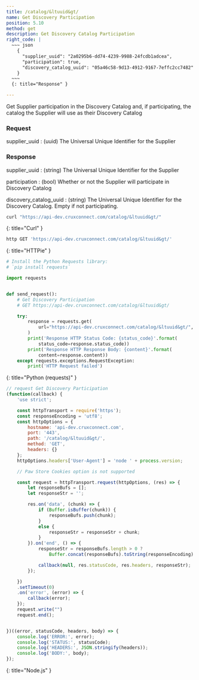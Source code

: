 ```yaml
---
title: /catalog/&ltuuid&gt/
name: Get Discovery Participation
position: 5.10
method: get
description: Get Discovery Catalog Participation
right_code: |
  ~~~ json
    {
      "supplier_uuid": "2a0295b6-dd74-4239-9988-24fcdb1adcea",
      "participation": true,
      "discovery_catalog_uuid": "05a46c58-9d13-4912-9167-7effc2cc7482"
    }
  ~~~
  {: title="Response" }

---
```

Get Supplier participation in the Discovery Catalog and, if participating, the catalog the Supplier will use as their Discovery Catalog

### Request
supplier_uuid
: (uuid) The Universal Unique Identifier for the Supplier

### Response

supplier_uuid
: (string) The Universal Unique Identifier for the Supplier

participation
: (bool) Whether or not the Supplier will participate in Discovery Catalog

discovery_catalog_uuid
: (string) The Universal Unique Identifier for the Discovery Catalog. Empty if not participating.

~~~ bash
curl "https://api-dev.cruxconnect.com/catalog/&ltuuid&gt/"

~~~
{: title="Curl" }

~~~ bash
http GET 'https://api-dev.cruxconnect.com/catalog/&ltuuid&gt/'

~~~
{: title="HTTPie" }

~~~ python
# Install the Python Requests library:
# `pip install requests`

import requests


def send_request():
    # Get Discovery Participation
    # GET https://api-dev.cruxconnect.com/catalog/&ltuuid&gt/

    try:
        response = requests.get(
            url="https://api-dev.cruxconnect.com/catalog/&ltuuid&gt/",
        )
        print('Response HTTP Status Code: {status_code}'.format(
            status_code=response.status_code))
        print('Response HTTP Response Body: {content}'.format(
            content=response.content))
    except requests.exceptions.RequestException:
        print('HTTP Request failed')

~~~
{: title="Python (requests)" }

~~~ javascript
// request Get Discovery Participation
(function(callback) {
    'use strict';

    const httpTransport = require('https');
    const responseEncoding = 'utf8';
    const httpOptions = {
        hostname: 'api-dev.cruxconnect.com',
        port: '443',
        path: '/catalog/&ltuuid&gt/',
        method: 'GET',
        headers: {}
    };
    httpOptions.headers['User-Agent'] = 'node ' + process.version;

    // Paw Store Cookies option is not supported

    const request = httpTransport.request(httpOptions, (res) => {
        let responseBufs = [];
        let responseStr = '';

        res.on('data', (chunk) => {
            if (Buffer.isBuffer(chunk)) {
                responseBufs.push(chunk);
            }
            else {
                responseStr = responseStr + chunk;
            }
        }).on('end', () => {
            responseStr = responseBufs.length > 0 ?
                Buffer.concat(responseBufs).toString(responseEncoding) : responseStr;

            callback(null, res.statusCode, res.headers, responseStr);
        });

    })
    .setTimeout(0)
    .on('error', (error) => {
        callback(error);
    });
    request.write("")
    request.end();


})((error, statusCode, headers, body) => {
    console.log('ERROR:', error);
    console.log('STATUS:', statusCode);
    console.log('HEADERS:', JSON.stringify(headers));
    console.log('BODY:', body);
});

~~~
{: title="Node.js" }
